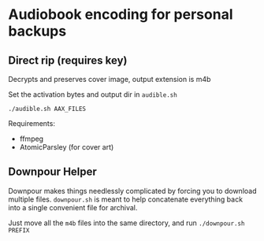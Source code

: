 # Audiobook encoding for personal backups

## Direct rip (requires key)

Decrypts and preserves cover image, output extension is m4b

Set the activation bytes and output dir in `audible.sh`

`./audible.sh AAX_FILES`

Requirements:

* ffmpeg
* AtomicParsley (for cover art)

## Downpour Helper

Downpour makes things needlessly complicated by forcing you to download multiple files. `downpour.sh` is meant to help concatenate everything back into a single convenient file for archival.

Just move all the `m4b` files into the same directory, and run `./downpour.sh PREFIX`
